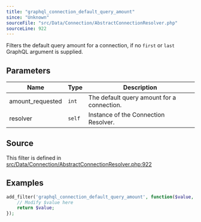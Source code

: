 ```yaml
---
title: "graphql_connection_default_query_amount"
since: "Unknown"
sourceFile: "src/Data/Connection/AbstractConnectionResolver.php"
sourceLine: 922
---
```



Filters the default query amount for a connection, if no `first` or `last` GraphQL argument is supplied.

## Parameters

| Name | Type | Description |
|------|------|-------------|
| amount_requested | `int` | The default query amount for a connection. |
| resolver | `self` | Instance of the Connection Resolver. |




## Source

This filter is defined in [src/Data/Connection/AbstractConnectionResolver.php:922](https://github.com/wp-graphql/wp-graphql/blob/develop/src/Data/Connection/AbstractConnectionResolver.php#L922)


## Examples

```php
add_filter('graphql_connection_default_query_amount', function($value, $amount_requested, $resolver) {
    // Modify $value here
    return $value;
});
```
